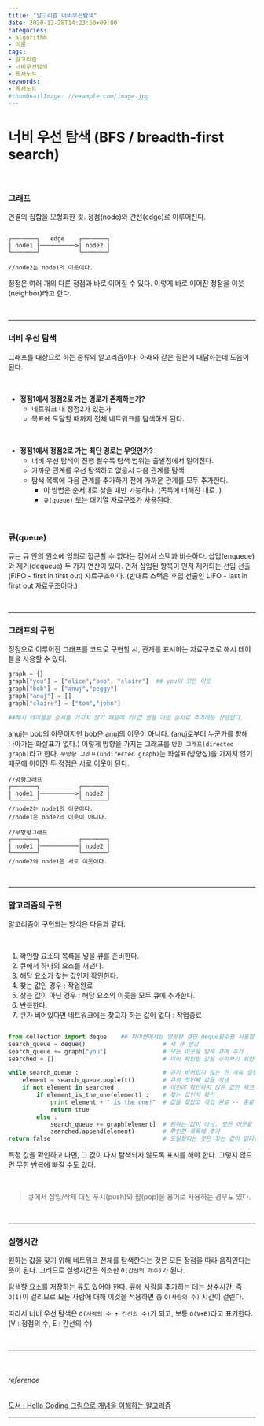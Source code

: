 ```yaml
---
title: "알고리즘 너비우선탐색"
date: 2020-12-28T14:23:50+09:00
categories:
- algorithm
- 이론
tags:
- 알고리즘
- 너비우선탐색
- 독서노트
keywords:
- 독서노트
#thumbnailImage: //example.com/image.jpg
---
```


<!--more-->
# 너비 우선 탐색 (BFS / breadth-first search)

&nbsp;

### 그래프
연결의 집합을 모형화한 것. 정점(node)와 간선(edge)로 이루어진다.

```

┌──╌────┐   edge    ┌──╌────┐
| node1 |──────────>| node2 |
└───────┘           └───────┘

//node2는 node1의 이웃이다.

```
정점은 여러 개의 다른 정점과 바로 이어질 수 있다. 이렇게 바로 이어진 정점을 이웃(neighbor)라고 한다. 

&nbsp;

-----

### 너비 우선 탐색

그래프를 대상으로 하는 종류의 알고리즘이다. 아래와 같은 질문에 대답하는데 도움이 된다.

&nbsp;

- **정점1에서 정점2로 가는 경로가 존재하는가?**
  - 네트워크 내 정점2가 있는가
  - 목표에 도달할 때까지 전체 네트워크를 탐색하게 된다.

&nbsp;

- **정점1에서 정점2로 가는 최단 경로는 무엇인가?**
  - 너비 우선 탐색이 진행 될수록 탐색 범위는 출발점에서 멀어진다.
  - 가까운 관계를 우선 탐색하고 없을시 다음 관계를 탐색
  - 탐색 목록에 다음 관계를 추가하기 전에 가까운 관계를 모두 추가한다.
    - 이 방법은 순서대로 찾을 때만 가능하다. (목록에 더해진 대로..)
    - `큐(queue)` 또는 대기열 자료구조가 사용된다.

&nbsp;

### 큐(queue)
큐는 큐 안의 원소에 임의로 접근할 수 없다는 점에서 스택과 비슷하다. 삽입(enqueue)와 제거(dequeue) 두 가지 연산이 있다. 먼저 삽입된 항목이 먼저 제거되는 선입 선출(FIFO - first in first out) 자료구조이다. (반대로 스택은 후입 선출인 LIFO - last in first out 자료구조이다.)

&nbsp;

-----

### 그래프의 구현
정점으로 이루어진 그래프를 코드로 구현할 시, 관계를 표시하는 자료구조로 해시 테이블을 사용할 수 있다.

```python
graph = {}
graph["you"] = ["alice","bob", "claire"]  ## you의 모든 이웃
graph["bob"] = ["anuj","peggy"]
graph["anuj"] = []
graph["claire"] = ["tom","john"]

##해시 테이블은 순서를 가지지 않기 때문에 키/값 쌍을 어떤 순서로 추가하든 상관없다.
```

anuj는 bob의 이웃이지만 bob은 anuj의 이웃이 아니다. (anuj로부터 누군가를 향해 나아가는 화살표가 없다.) 이렇게 방향을 가지는 그래프를 `방향 그래프(directed graph)`라고 한다. `무방향 그래프(undirected graph)`는 화살표(방향성)을 가지지 않기 때문에 이어진 두 정점은 서로 이웃이 된다.


```
//방향그래프
┌──╌────┐           ┌──╌────┐
| node1 |──────────>| node2 |
└───────┘           └───────┘
//node2는 node1의 이웃이다.
//node1은 node2의 이웃이 아니다.

//무방향그래프
┌──╌────┐           ┌──╌────┐
| node1 |───────────| node2 |
└───────┘           └───────┘
//node2와 node1은 서로 이웃이다.
```
&nbsp;

-----

### 알고리즘의 구현
알고리즘이 구현되는 방식은 다음과 같다.

&nbsp;

1. 확인할 요소의 목록을 넣을 큐를 준비한다.
2. 큐에서 하나의 요소를 꺼낸다.
3. 해당 요소가 찾는 값인지 확인한다.
4. 찾는 값인 경우 : 작업완료
5. 찾는 값이 아닌 경우 : 해당 요소의 이웃을 모두 큐에 추가한다.
6. 반복한다.
7. 큐가 비어있다면 네트워크에는 찾고자 하는 값이 없다 : 작업종료

```python

from collection import deque    ## 파이썬에서는 양방향 큐인 deque함수를 사용할 수 있다.
search_queue = deque()                      # 새 큐 생성
search_queue += graph["you"]                # 모든 이웃을 탐색 큐에 추가
searched = []                               # 이미 확인한 값을 추적하기 위한 것

while search_queue :                        # 큐가 비어있지 않는 한 계속 실행
    element = search_queue.popleft()        # 큐의 첫번째 값을 꺼냄
    if not element in searched :            # 이전에 확인하지 않은 값만 체크
        if element_is_the_one(element) :    # 찾는 값인지 확인
            print element + " is the one!"  # 값을 찾았고 작업 완료 -- 종료
            return true
        else :
            search_queue += graph[element]  # 원하는 값이 아님. 모든 이웃을 탐색 목록에 추가
            searched.append(element)        # 확인한 목록에 추가
return false                                # 도달했다는 것은 찾는 값이 없다는 것을 의미 -- 종료

```

특정 값을 확인하고 나면, 그 값이 다시 탐색되지 않도록 표시를 해야 한다. 그렇지 않으면 무한 반복에 빠질 수도 있다.

&nbsp;

> 큐에서 삽입/삭제 대신 푸시(push)와 팝(pop)을 용어로 사용하는 경우도 있다.

&nbsp;

-----

### 실행시간

원하는 값을 찾기 위해 네트워크 전체를 탐색한다는 것은 모든 정점을 따라 움직인다는 뜻이 된다. 그러므로 실행시간은 최소한 `O(간선의 개수)`가 된다.   

탐색할 요소를 저장하는 큐도 있어야 한다. 큐에 사람을 추가하는 데는 상수시간, 즉 `O(1)`이 걸리므로 모든 사람에 대해 이것을 적용하면 총 `O(사람의 수)` 시간이 걸린다.

따라서 너비 우선 탐색은 `O(사람의 수 + 간선의 수)`가 되고, 보통 `O(V+E)`라고 표기한다.
(V : 정점의 수, E : 간선의 수)


&nbsp;

-----

&nbsp;

###### reference
[도서 : Hello Coding 그림으로 개념을 이해하는 알고리즘](https://book.naver.com/bookdb/book_detail.nhn?bid=11823284)


-----